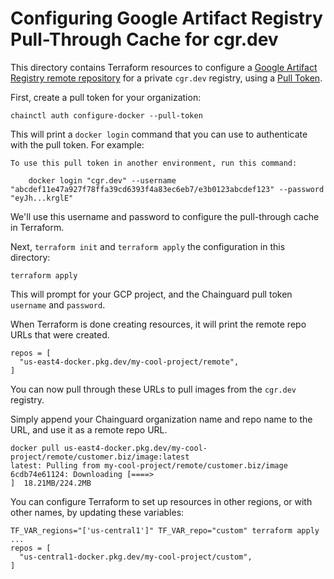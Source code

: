 # Configuring Google Artifact Registry Pull-Through Cache for cgr.dev

This directory contains Terraform resources to configure a [Google Artifact Registry remote repository](https://cloud.google.com/artifact-registry/docs/repositories/remote-repo) for a private `cgr.dev` registry, using a [Pull Token](https://edu.chainguard.dev/chainguard/chainguard-registry/authenticating/#authenticating-with-a-pull-token).

First, create a pull token for your organization:

```
chainctl auth configure-docker --pull-token
```

This will print a `docker login` command that you can use to authenticate with the pull token. For example:

```
To use this pull token in another environment, run this command:

    docker login "cgr.dev" --username "abcdef11e47a927f78ffa39cd6393f4a83ec6eb7/e3b0123abcdef123" --password "eyJh...krglE"
```

We'll use this username and password to configure the pull-through cache in Terraform.

Next, `terraform init` and `terraform apply` the configuration in this directory:

```
terraform apply
```

This will prompt for your GCP project, and the Chainguard pull token `username` and `password`.

When Terraform is done creating resources, it will print the remote repo URLs that were created.

```
repos = [
  "us-east4-docker.pkg.dev/my-cool-project/remote",
]
```

You can now pull through these URLs to pull images from the `cgr.dev` registry.

Simply append your Chainguard organization name and repo name to the URL, and use it as a remote repo URL.

```
docker pull us-east4-docker.pkg.dev/my-cool-project/remote/customer.biz/image:latest
latest: Pulling from my-cool-project/remote/customer.biz/image
6cdb74e61124: Downloading [====>                                              ]  18.21MB/224.2MB
```

You can configure Terraform to set up resources in other regions, or with other names, by updating these variables:

```
TF_VAR_regions="['us-central1']" TF_VAR_repo="custom" terraform apply
...
repos = [
  "us-central1-docker.pkg.dev/my-cool-project/custom",
]
```
